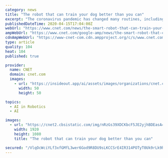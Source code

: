 ```yaml
---
category: news
title: "The robot that can train your dog better than you can"
excerpt: "The coronavirus pandemic has changed many routines, including those of pet guardians and their dogs and cats. Right now, that change is probably positive: Humans and animals are spending more time together as families shelter in place."
publishedDateTime: 2020-04-15T17:04:00Z
webUrl: "https://www.cnet.com/news/the-smart-robot-that-can-train-your-dog-better-than-you-can/"
ampWebUrl: "https://www.cnet.com/google-amp/news/the-smart-robot-that-can-train-your-dog-better-than-you-can/"
cdnAmpWebUrl: "https://www-cnet-com.cdn.ampproject.org/c/s/www.cnet.com/google-amp/news/the-smart-robot-that-can-train-your-dog-better-than-you-can/"
type: article
quality: 104
heat: 104
published: true

provider:
  name: CNET
  domain: cnet.com
  images:
    - url: "https://insideout.app/ai/assets/images/organizations/cnet.com-50x50.jpg"
      width: 50
      height: 50

topics:
  - AI in Robotics
  - AI

images:
  - url: "https://cnet2.cbsistatic.com/img/nRzGs39XDCKbcF5JE2yjhBDEasA=/2020/04/14/c094f7e6-674d-42e0-85a9-a670420da402/introducing-companionpro-mp4-00-00-29-26-still001.jpg"
    width: 1920
    height: 1080
    title: "The robot that can train your dog better than you can"

secured: "/VlqOcWciYLf3xfGMfL3wer6God9R8DU9sLKCCSrE4IR314POTyT0Uk9rLk9hqS5MpHTaWDWkopu2q97AbrvlNxnARQg7Q/N48Of2/BRCm6671pjRT/A/9SgXfntAp5HKL5ULGOUOSb2AEzk3oBSgwyK13/DhUaAz/pjPv4Y0E8AWC/H54xh2Ueb/cs4GwVmOGrwnH/Xq2F7Dpi3YKZxW+PHfW7gB62AYYyI4EjGVLD1kCLoVJTW0sef8+/s01ZF7scVrOJxBitlfdTK1kjhyvJnMMn6M6Kd0HT9fzY8O+Gh55/S/JYu/r2ilzrpSmZI;+nCPFazHHvWB8oNWdyDC0w=="
---
```


